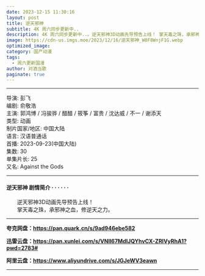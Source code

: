 ```yaml
---
date: 2023-12-15 11:30:16
layout: post
title: 逆天邪神
subtitle: 4K 周六同步更新中..
description: 4K 周六同步更新中..。逆天邪神3D动画先导预告上线！ 掌天毒之珠，承邪神之血，修逆天之力。...
image: https://cdn-us.imgs.moe/2023/12/16/逆天邪神_W8F8WnjF1G.webp
optimized_image: 
category: 国产动漫
tags:
  - 周六更新国漫
author: 对酒当歌
paginate: true
---
```


---

导演: 彭飞  
编剧: 俞敬浩  
主演: 郭鸿博 / 冯骏骅 / 醋醋 / 筱筝 / 富贵 / 沈达威 / 不一 / 谢添天  
类型: 动画  
制片国家/地区: 中国大陆  
语言: 汉语普通话  
首播: 2023-09-23(中国大陆)  
集数: 30  
单集片长: 25  
又名: Against the Gods  

---

#### 逆天邪神 剧情简介 · · · · · ·

　　逆天邪神3D动画先导预告上线！  
　　掌天毒之珠，承邪神之血，修逆天之力。  

---

**夸克网盘：<https://pan.quark.cn/s/9ad946ebe582>**

**迅雷云盘：<https://pan.xunlei.com/s/VNll67MdIJQYhvCX-ZRlVyRhA1?pwd=2783#>**

**阿里云盘：<https://www.aliyundrive.com/s/JGJeWV3eawn>**

---
